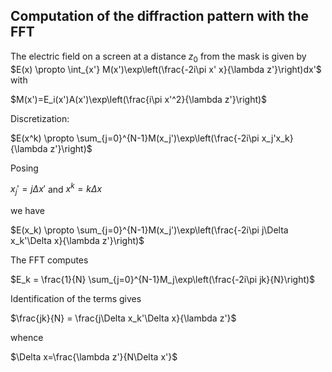 ## Computation of the diffraction pattern with the FFT

The electric field on a screen at a distance $z_0$ from the mask is given by
$E(x) \propto \int_{x'} M(x')\exp\left(\frac{-2i\pi x' x}{\lambda z'}\right)dx'$
with

$M(x')=E_i(x')A(x')\exp\left(\frac{i\pi x'^2}{\lambda z'}\right)$

Discretization:

$E(x^k) \propto \sum_{j=0}^{N-1}M(x_j')\exp\left(\frac{-2i\pi x_j'x_k}{\lambda z'}\right)$

Posing

$x_j'=j\Delta x'$ and $x^k=k\Delta x$

we have

$E(x_k) \propto \sum_{j=0}^{N-1}M(x_j')\exp\left(\frac{-2i\pi j\Delta x_k'\Delta x}{\lambda z'}\right)$

The FFT computes

$E_k = \frac{1}{N} \sum_{j=0}^{N-1}M_j\exp\left(\frac{-2i\pi jk}{N}\right)$

Identification of the terms gives

$\frac{jk}{N} = \frac{j\Delta x_k'\Delta x}{\lambda z'}$

whence

$\Delta x=\frac{\lambda z'}{N\Delta x'}$

